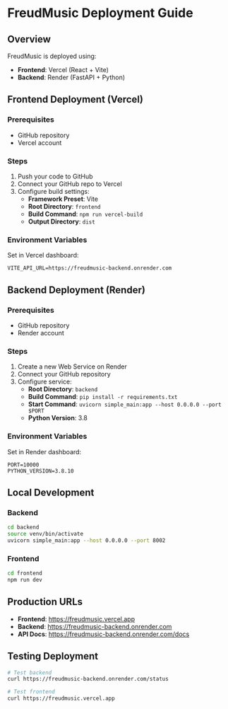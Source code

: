 # FreudMusic Deployment Guide

## Overview
FreudMusic is deployed using:
- **Frontend**: Vercel (React + Vite)
- **Backend**: Render (FastAPI + Python)

## Frontend Deployment (Vercel)

### Prerequisites
- GitHub repository
- Vercel account

### Steps
1. Push your code to GitHub
2. Connect your GitHub repo to Vercel
3. Configure build settings:
   - **Framework Preset**: Vite
   - **Root Directory**: `frontend`
   - **Build Command**: `npm run vercel-build`
   - **Output Directory**: `dist`

### Environment Variables
Set in Vercel dashboard:
```
VITE_API_URL=https://freudmusic-backend.onrender.com
```

## Backend Deployment (Render)

### Prerequisites
- GitHub repository
- Render account

### Steps
1. Create a new Web Service on Render
2. Connect your GitHub repository
3. Configure service:
   - **Root Directory**: `backend`
   - **Build Command**: `pip install -r requirements.txt`
   - **Start Command**: `uvicorn simple_main:app --host 0.0.0.0 --port $PORT`
   - **Python Version**: 3.8

### Environment Variables
Set in Render dashboard:
```
PORT=10000
PYTHON_VERSION=3.8.10
```

## Local Development

### Backend
```bash
cd backend
source venv/bin/activate
uvicorn simple_main:app --host 0.0.0.0 --port 8002
```

### Frontend
```bash
cd frontend
npm run dev
```

## Production URLs
- **Frontend**: https://freudmusic.vercel.app
- **Backend**: https://freudmusic-backend.onrender.com
- **API Docs**: https://freudmusic-backend.onrender.com/docs

## Testing Deployment
```bash
# Test backend
curl https://freudmusic-backend.onrender.com/status

# Test frontend
curl https://freudmusic.vercel.app
``` 